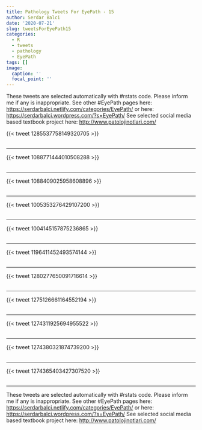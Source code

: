 ```yaml
---
title: Pathology Tweets For EyePath - 15
author: Serdar Balci
date: '2020-07-21'
slug: tweetsForEyePath15
categories:
  - R
  - tweets
  - pathology
  - EyePath
tags: []
image:
  caption: ''
  focal_point: ''
---
```



These tweets are selected automatically with #rstats code. Please inform me if any is inappropriate.
See other #EyePath pages here: https://serdarbalci.netlify.com/categories/EyePath/  or here: https://serdarbalci.wordpress.com/?s=EyePath/ 
See selected social media based textbook project here: http://www.patolojinotlari.com/

{{< tweet 1285537758149320705 >}}
<br>
<br>
<hr>
{{< tweet 1088771444010508288 >}}
<br>
<br>
<hr>
{{< tweet 1088409025958608896 >}}
<br>
<br>
<hr>
{{< tweet 1005353276429107200 >}}
<br>
<br>
<hr>
{{< tweet 1004145157875236865 >}}
<br>
<br>
<hr>
{{< tweet 1196411452493574144 >}}
<br>
<br>
<hr>
{{< tweet 1280277650091716614 >}}
<br>
<br>
<hr>
{{< tweet 1275126661164552194 >}}
<br>
<br>
<hr>
{{< tweet 1274311925694955522 >}}
<br>
<br>
<hr>
{{< tweet 1274380321874739200 >}}
<br>
<br>
<hr>
{{< tweet 1274365403427307520 >}}
<br>
<br>
<hr>


These tweets are selected automatically with #rstats code. Please inform me if any is inappropriate.
See other #EyePath pages here: https://serdarbalci.netlify.com/categories/EyePath/  or here: https://serdarbalci.wordpress.com/?s=EyePath/ 
See selected social media based textbook project here: http://www.patolojinotlari.com/
